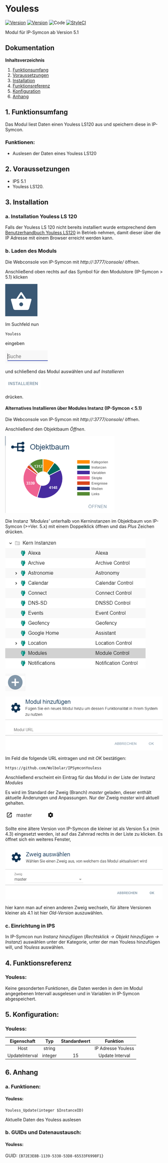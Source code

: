 # Youless
[![Version](https://img.shields.io/badge/Symcon-PHPModul-red.svg)](https://www.symcon.de/service/dokumentation/entwicklerbereich/sdk-tools/sdk-php/)
[![Version](https://img.shields.io/badge/Symcon%20Version-%3E%205.1-green.svg)](https://www.symcon.de/service/dokumentation/installation/migration-v40-v41/)
![Code](https://img.shields.io/badge/Code-PHP-blue.svg)
[![StyleCI](https://github.styleci.io/repos/109509366/shield?branch=master)](https://github.styleci.io/repos/109509366)

Modul für IP-Symcon ab Version 5.1

## Dokumentation

**Inhaltsverzeichnis**

1. [Funktionsumfang](#1-funktionsumfang)  
2. [Voraussetzungen](#2-voraussetzungen)  
3. [Installation](#3-installation)  
4. [Funktionsreferenz](#4-funktionsreferenz)
5. [Konfiguration](#5-konfiguartion)  
6. [Anhang](#6-anhang)  

## 1. Funktionsumfang

Das Modul liest Daten einen Youless LS120 aus und speichern diese in IP-Symcon. 

### Funktionen:  

 - Auslesen der Daten eines Youless LS120 
	  

## 2. Voraussetzungen

 - IPS 5.1
 - Youless LS120.

## 3. Installation

### a. Installation Youless LS 120

Falls der Youless LS 120 nicht bereits installiert wurde entsprechend dem [Benutzerhandbuch Youless LS120](http://bg-etech.de/download/Youless/youless-benutzerhandbuch-ls120.pdf "Benutzerhandbuch Youless LS120")
in Betrieb nehmen, damit dieser über die IP Adresse mit einem Browser erreicht werden kann.

### b. Laden des Moduls

Die Webconsole von IP-Symcon mit _http://<IP-Symcon IP>:3777/console/_ öffnen. 


Anschließend oben rechts auf das Symbol für den Modulstore (IP-Symcon > 5.1) klicken

![Store](img/store_icon.png?raw=true "open store")

Im Suchfeld nun

```
Youless
```  

eingeben

![Store](img/module_store_search.png?raw=true "module search")

und schließend das Modul auswählen und auf _Installieren_

![Store](img/install.png?raw=true "install")

drücken.


#### Alternatives Installieren über Modules Instanz (IP-Symcon < 5.1)

Die Webconsole von IP-Symcon mit _http://<IP-Symcon IP>:3777/console/_ öffnen. 

Anschließend den Objektbaum _Öffnen_.

![Objektbaum](img/objektbaum.png?raw=true "Objektbaum")	

Die Instanz _'Modules'_ unterhalb von Kerninstanzen im Objektbaum von IP-Symcon (>=Ver. 5.x) mit einem Doppelklick öffnen und das  _Plus_ Zeichen drücken.

![Modules](img/Modules.png?raw=true "Modules")	

![Plus](img/plus.png?raw=true "Plus")	

![ModulURL](img/add_module.png?raw=true "Add Module")
 
Im Feld die folgende URL eintragen und mit _OK_ bestätigen:

```
https://github.com/Wolbolar/IPSymconYouless
```  
	        
Anschließend erscheint ein Eintrag für das Modul in der Liste der Instanz _Modules_    

Es wird im Standard der Zweig (Branch) _master_ geladen, dieser enthält aktuelle Änderungen und Anpassungen.
Nur der Zweig _master_ wird aktuell gehalten.

![Master](img/master.png?raw=true "master") 

Sollte eine ältere Version von IP-Symcon die kleiner ist als Version 5.x (min 4.3) eingesetzt werden, ist auf das Zahnrad rechts in der Liste zu klicken.
Es öffnet sich ein weiteres Fenster,

![SelectBranch](img/select_branch.png?raw=true "select branch") 

hier kann man auf einen anderen Zweig wechseln, für ältere Versionen kleiner als 4.1 ist hier
_Old-Version_ auszuwählen. 

### c. Einrichtung in IPS

In IP-Symcon nun _Instanz hinzufügen_ (_Rechtsklick -> Objekt hinzufügen -> Instanz_) auswählen unter der Kategorie, unter der man Youless hinzufügen will,
und _Youless_ auswählen.


## 4. Funktionsreferenz

### Youless:

Keine gesonderten Funktionen, die Daten werden in dem im Modul angegebenen Intervall ausgelesen und in Variablen in IP-Symcon abgespeichert.
	
## 5. Konfiguration:

### Youless:

| Eigenschaft   | Typ     | Standardwert | Funktion                                  |
| :-----------: | :-----: | :----------: | :---------------------------------------: |
| Host          | string  |              | IP Adresse Youless                        |
| UpdateInterval| integer |    15        | Update Interval                           |






## 6. Anhang

###  a. Funktionen:

#### Youless:

`Youless_Update(integer $InstanceID)`

Aktuelle Daten des Youless auslesen 


###  b. GUIDs und Datenaustausch:

#### Youless:

GUID: `{B72E3E8B-1139-5338-53D8-65533F6998F1}` 